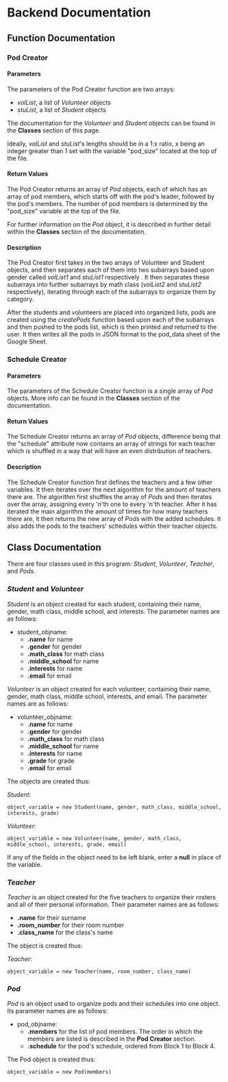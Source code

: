 # Backend Documentation


## Function Documentation

### Pod Creator

#### Parameters
The parameters of the Pod Creator function are two arrays:

* *volList*, a list of *Volunteer* objects
* *stuList*, a list of *Student* objects

The documentation for the *Volunteer* and *Student* objects can be found in the **Classes** section of this page.

Ideally, *volList* and *stuList*'s lengths should be in a 1:x ratio, x being an integer greater than 1 set with the variable "pod_size" located at the top of the file.

#### Return Values

The Pod Creator returns an array of *Pod* objects, each of which has an array of pod members, which starts off with the pod's leader, followed by the pod's members. The number of pod members is determined by the "pod_size" variable at the top of the file.

For further information on the *Pod* object, it is described in further detail within the **Classes** section of the documentation.

#### Description
The Pod Creator first takes in the two arrays of Volunteer and Student objects, and then separates each of them into two subarrays based upon gender called *volList1* and *stuList1* respectively . It then separates these subarrays into further subarrays by math class (*volList2* and *stuList2* respectively), iterating through each of the subarrays to organize them by category.

After the students and volunteers are placed into organized lists, pods are created using the *createPods* function based upon each of the subarrays and then pushed to the pods list, which is then printed and returned to the user. It then writes all the pods in JSON format to the pod_data sheet of the Google Sheet.

### Schedule Creator
#### Parameters
The parameters of the Schedule Creator function is a single array of *Pod* objects. More info can be found in the **Classes** section of the documentation.
#### Return Values
The Schedule Creator returns an array of *Pod* objects, difference being that the "schedule" attribute now contains an array of strings for each teacher which is shuffled in a way that will have an even distribution of teachers.
#### Description
The Schedule Creator function first defines the teachers and a few other variables. It then iterates over the next algorithm for the amount of teachers there are. The algorithm first shuffles the array of *Pods* and then iterates over the array, assigning every 'n'th one to every 'n'th teacher. After it has iterated the main algorithm the amount of times for how many teachers there are, it then returns the new array of *Pods* with the added schedules. It also adds the pods to the teachers' schedules within their teacher objects.

## Class Documentation

There are four classes used in this program: *Student*, *Volunteer*, *Teacher*, and *Pods*.


### *Student* and *Volunteer*
*Student* is an object created for each student, containing their name, gender, math class, middle school, and interests. The parameter names are as follows:
* student_objname:
  * **.name** for name
  * **.gender** for gender
  * **.math_class** for math class
  * **.middle_school** for name
  * **.interests** for name
  * **.email** for email

*Volunteer* is an object created for each volunteer, containing their name, gender, math class, middle school, interests, and email. The parameter names are as follows:
* volunteer_objname:
  * **.name** for name
  * **.gender** for gender
  * **.math_class** for math class
  * **.middle_school** for name
  * **.interests** for name
  * **.grade** for grade
  * **.email** for email

The objects are created thus:

*Student:*
```
object_variable = new Student(name, gender, math_class, middle_school, interests, grade)
```

*Volunteer:*
```
object_variable = new Volunteer(name, gender, math_class, middle_school, interests, grade, email)
```

If any of the fields in the object need to be left blank, enter a **null** in place of the variable.

### *Teacher*

*Teacher* is an object created for the five teachers to organize their rosters and all of their personal information. Their parameter names are as follows:
* **.name** for their surname
* **.room_number** for their room number
* **.class_name** for the class's name

The object is created thus:

*Teacher:*
```
object_variable = new Teacher(name, room_number, class_name)
```

### *Pod*

*Pod* is an object used to organize pods and their schedules into one object. Its parameter names are as follows:
* pod_objname:
  * **.members** for the list of pod members. The order in which the members are listed is described in the **Pod Creator** section.
  * **.schedule** for the pod's schedule, ordered from Block 1 to Block 4.

The Pod object is created thus:
```
object_variable = new Pod(members)
```

